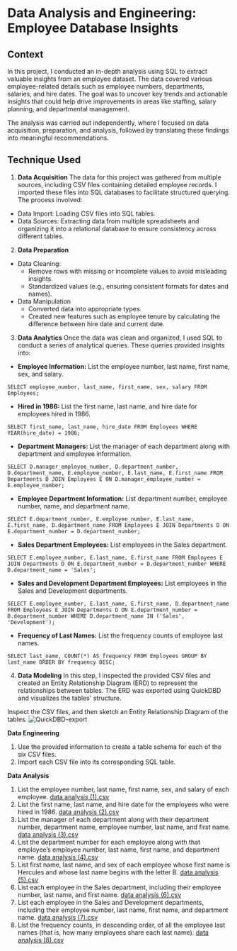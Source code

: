 # Data Analysis and Engineering: Employee Database Insights

## Context
In this project, I conducted an in-depth analysis using SQL to extract valuable insights from an employee dataset. The data covered various employee-related details such as employee numbers, departments, salaries, and hire dates. The goal was to uncover key trends and actionable insights that could help drive improvements in areas like staffing, salary planning, and departmental management.

The analysis was carried out independently, where I focused on data acquisition, preparation, and analysis, followed by translating these findings into meaningful recommendations.

## Technique Used
1. **Data Acquisition**
The data for this project was gathered from multiple sources, including CSV files containing detailed employee records. I imported these files into SQL databases to facilitate structured querying. The process involved:
* Data Import: Loading CSV files into SQL tables.
* Data Sources: Extracting data from multiple spreadsheets and organizing it into a relational database to ensure consistency across different tables.
2. **Data Preparation**
* Data Cleaning:
  * Remove rows with missing or incomplete values to avoid misleading insights.
  * Standardized values (e.g., ensuring consistent formats for dates and names).
* Data Manipulation
  * Converted data into appropriate types.
  * Created new features such as employee tenure by calculating the difference between hire date and current date.
3. **Data Analytics**
Once the data was clean and organized, I used SQL to conduct a series of analytical queries. These queries provided insights into:
* **Employee Information:** List the employee number, last name, first name, sex, and salary.

`
SELECT employee_number, last_name, first_name, sex, salary FROM Employees;
`
* **Hired in 1986:** List the first name, last name, and hire date for employees hired in 1986.

`
SELECT first_name, last_name, hire_date FROM Employees WHERE YEAR(hire_date) = 1986;
`
* **Department Managers:** List the manager of each department along with department and employee information.

`
SELECT D.manager_employee_number, D.department_number, D.department_name, E.employee_number, E.last_name, E.first_name
FROM Departments D
JOIN Employees E ON D.manager_employee_number = E.employee_number;
`
* **Employee Department Information:**  List department number, employee number, name, and department name.

`
SELECT E.department_number, E.employee_number, E.last_name, E.first_name, D.department_name
FROM Employees E
JOIN Departments D ON E.department_number = D.department_number;
`
* **Sales Department Employees:** List employees in the Sales department.
  
`
SELECT E.employee_number, E.last_name, E.first_name
FROM Employees E
JOIN Departments D ON E.department_number = D.department_number
WHERE D.department_name = 'Sales';
`
* **Sales and Development Department Employees:** List employees in the Sales and Development departments.
  
`
SELECT E.employee_number, E.last_name, E.first_name, D.department_name
FROM Employees E
JOIN Departments D ON E.department_number = D.department_number
WHERE D.department_name IN ('Sales', 'Development');
`
* **Frequency of Last Names:** List the frequency counts of employee last names.
  
`
SELECT last_name, COUNT(*) AS frequency FROM Employees GROUP BY last_name ORDER BY frequency DESC;
`

4. **Data Modeling**
In this step, I inspected the provided CSV files and created an Entity Relationship Diagram (ERD) to represent the relationships between tables. The ERD was exported using QuickDBD and visualizes the tables' structure.

Inspect the CSV files, and then sketch an Entity Relationship Diagram of the tables.
![QuickDBD-export](https://github.com/jessnguyen9/sql-challenge/assets/128268114/7c0b16a7-001e-47f9-9dcb-22f1793ce431)

**Data Engineering**
1. Use the provided information to create a table schema for each of the six CSV files.
2. Import each CSV file into its corresponding SQL table.

**Data Analysis**
1. List the employee number, last name, first name, sex, and salary of each employee.
[data analysis (1).csv](https://github.com/jessnguyen9/sql-challenge/files/11815104/data.analysis.1.csv)
2. List the first name, last name, and hire date for the employees who were hired in 1986.
[data analysis (2).csv](https://github.com/jessnguyen9/sql-challenge/files/11815280/data.analysis.2.csv)
3. List the manager of each department along with their department number, department name, employee number, last name, and first name.
[data analysis (3).csv](https://github.com/jessnguyen9/sql-challenge/files/11815279/data.analysis.3.csv)
4. List the department number for each employee along with that employee’s employee number, last name, first name, and department name.
[data analysis (4).csv](https://github.com/jessnguyen9/sql-challenge/files/11815278/data.analysis.4.csv)
5. List first name, last name, and sex of each employee whose first name is Hercules and whose last name begins with the letter B.
[data analysis (5).csv](https://github.com/jessnguyen9/sql-challenge/files/11815277/data.analysis.5.csv)
6. List each employee in the Sales department, including their employee number, last name, and first name.
[data analysis (6).csv](https://github.com/jessnguyen9/sql-challenge/files/11815276/data.analysis.6.csv)
7. List each employee in the Sales and Development departments, including their employee number, last name, first name, and department name.
[data analysis (7).csv](https://github.com/jessnguyen9/sql-challenge/files/11815275/data.analysis.7.csv)
8. List the frequency counts, in descending order, of all the employee last names (that is, how many employees share each last name).
[data analysis (8).csv](https://github.com/jessnguyen9/sql-challenge/files/11815274/data.analysis.8.csv)

